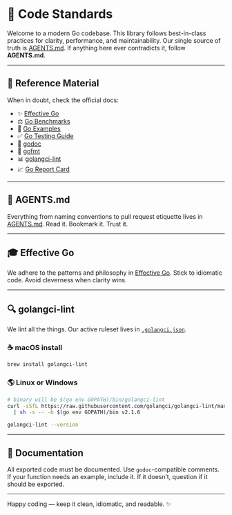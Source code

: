 # 🚀 Code Standards

Welcome to a modern Go codebase. This library follows best-in-class practices for clarity, performance, and maintainability. Our single source of truth is [AGENTS.md](./AGENTS.md). If anything here ever contradicts it, follow **AGENTS.md**.

---

## 📄 Reference Material

When in doubt, check the official docs:

* ✨ [Effective Go](https://golang.org/doc/effective_go.html)
* ⚖️ [Go Benchmarks](https://golang.org/pkg/testing/#hdr-Benchmarks)
* 📖 [Go Examples](https://golang.org/pkg/testing/#hdr-Examples)
* ✅ [Go Testing Guide](https://golang.org/pkg/testing/)
* 📃 [godoc](https://pkg.go.dev/golang.org/x/tools/cmd/godoc)
* 🔧 [gofmt](https://golang.org/cmd/gofmt/)
* 📊 [golangci-lint](https://golangci-lint.run/)
* 📈 [Go Report Card](https://goreportcard.com/)

---

## 🧰 AGENTS.md

Everything from naming conventions to pull request etiquette lives in [AGENTS.md](./AGENTS.md). Read it. Bookmark it. Trust it.

---

## 🎓 Effective Go

We adhere to the patterns and philosophy in [Effective Go](https://golang.org/doc/effective_go.html). Stick to idiomatic code. Avoid cleverness when clarity wins.

---

## 🔍 golangci-lint

We lint all the things. Our active ruleset lives in [`.golangci.json`](../.golangci.json).

### ☕️ macOS install

```sh
brew install golangci-lint
```

### 🌎 Linux or Windows

```sh
# binary will be $(go env GOPATH)/bin/golangci-lint
curl -sSfL https://raw.githubusercontent.com/golangci/golangci-lint/master/install.sh \
  | sh -s -- -b $(go env GOPATH)/bin v2.1.6

golangci-lint --version
```

---

## 📑 Documentation

All exported code must be documented. Use `godoc`-compatible comments. If your function needs an example, include it. If it doesn’t, question if it should be exported.

---

Happy coding — keep it clean, idiomatic, and readable. ✨

